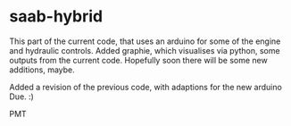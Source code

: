 saab-hybrid
===========

This part of the current code, that uses an arduino for some of the engine and hydraulic controls.
Added graphie, which visualises via python, some outputs from the current code.
Hopefully soon there will be some new additions, maybe.

Added a revision of the previous code, with adaptions for the new arduino Due. :)

PMT
